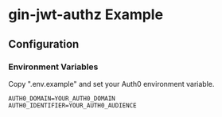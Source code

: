 # gin-jwt-authz Example

## Configuration
### Environment Variables

Copy ".env.example" and set your Auth0 environment variable.

```
AUTH0_DOMAIN=YOUR_AUTH0_DOMAIN
AUTH0_IDENTIFIER=YOUR_AUTH0_AUDIENCE
```